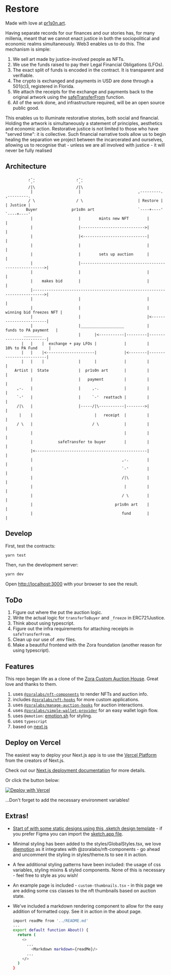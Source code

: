# Restore

Made with love at [pr1s0n.art](https://pr1s0n.art).

Having separate records for our finances and our stories has, for many millenia, meant that we cannot enact justice in both the sociopolitical and economic realms simultaneously. Web3 enables us to do this. The mechanism is simple:

1. We sell art made by justice-involved people as NFTs.
2. We use the funds raised to pay their Legal Financial Obligations (LFOs).
3. The exact split of funds is encoded in the contract. It is transparent and verifiable.
4. The crypto is exchanged and payments in USD are done through a 501(c)3, registered in Florida.
5. We attach the receipts for the exchange and payments back to the original artwork using the [safeTransferFrom](https://medium.com/kanon-log/unleashing-god-mode-for-all-nfts-f432955b4c42) function.
6. All of the work done, and infrastructure required, will be an open source public good.

This enables us to illuminate restorative stories, both social and financial. Holding the artwork is simultaneously a statement of principles, aesthetics and economic action. Restorative justice is not limited to those who have "served time": it is collective. Such financial narrative tools allow us to begin healing the separation we project between the incarcerated and ourselves, allowing us to recognise that - unless we are all involved with justice - it will never be fully realised

## Architecture

```
          ,-.                  ,-.
          `-'                  `-'
          /|\                  /|\
           |                    |                         ,---------.              ,---------.
          / \                  / \                        | Restore |              | Justice |
         Buyer               pr1s0n art                   `----+----'              `----+----'
           |                    |        mints new NFT        |                         |     
           |                    |---------------------------->|                         |     
           |                    |<----------------------------|                         |     
           |                    |                             |                         |     
           |                    |        sets up auction      |                         |     
           |                    |------------------------------------------------------>|     
           |                    |                             |                         |     
           |    makes bid       |                             |                         |     
           |--------------------------------------------------------------------------->|     
           |                    |                             |                         |     
           |                    |                             | winning bid freezes NFT |     
           |                    |                             |<------------------------|     
           |                    |___________________          |   funds to PA payment   |     
        ________                |      |<-----------|---------|-------------------------|     
       |   |    |  exchange + pay LFOs |            |         |      10% to PA Fund     |     
       |   |    |<---------------------|            |<--------|-------------------------|     
       |   |    |               |      |            |         |                         |     
    Artist |  State             |  pr1s0n art       |         |                         |     
           |                    |   payment         |         |                         |     
     ,-.   |                    |     ,-.           |         |                         |     
     `-'   |                    |     `-'  reattach |         |                         |     
     /|\   |                    |-----/|\-----------|-------->|                         |     
      |    |                           |   receipt  |         |                         |     
     / \   |                          / \           |         |                         |     
           |                                        |         |                         |     
           |           safeTransfer to buyer        |         |                         |     
           |<-------------------------------------------------|                         |     
           |                                       ,-.        |                         |     
           |                                       `-'        |                         |     
           |                                       /|\        |                         |     
           |                                        |         |                         |     
           |                                       / \        |                         |     
           |                                    pr1s0n art    |                         |     
           |                                       fund       |                         |         
```

## Develop

First, test the contracts:

```bash
yarn test
```

Then, run the development server:

```bash
yarn dev
```

Open [http://localhost:3000](http://localhost:3000) with your browser to see the result.

## ToDo

1. Figure out where the put the auction logic.
2. Write the actual logic for `transferToBuyer` and `_freeze` in ERC721Justice.
3. Think about using typescript.
4. Figure out the infra requirements for attaching receipts in `safeTransferFrom`.
5. Clean up our use of .env files.
6. Make a beautiful frontend with the Zora foundation (another reason for using typescript).

## Features

This repo began life as a clone of the [Zora Custom Auction House](https://docs.zora.co/docs/guides/create-auction-house). Great love and thanks to them. 

1. uses [`@zoralabs/nft-components`](https://github.com/ourzora/nft-components) to render NFTs and auction info.
2. includes [`@zoralabs/nft-hooks`](https://github.com/ourzora/nft-hooks) for more custom applications.
3. uses [`@zoralabs/manage-auction-hooks`](https://github.com/ourzora/manage-auction-hooks) for auction interactions.
4. uses [`@zoralabs/simple-wallet-provider`](https://github.com/ourzora/simple-wallet-provider) for an easy wallet login flow.
5. uses `@emotion`: [emotion.sh](https://emotion.sh) for styling.
6. uses `typescript`
7. based on [next.js](https://nextjs.org/)

## Deploy on Vercel

The easiest way to deploy your Next.js app is to use the [Vercel Platform](https://vercel.com/new?utm_medium=default-template&filter=next.js&utm_source=create-next-app&utm_campaign=create-next-app-readme) from the creators of Next.js.

Check out our [Next.js deployment documentation](https://nextjs.org/docs/deployment) for more details.

Or click the button below:

[![Deploy with Vercel](https://vercel.com/button)](https://vercel.com/new/git/external?repository-url=https%3A%2F%2Fgithub.com%2Fourzora%2Fcreate-auction-house&env=NEXT_PUBLIC_APP_TITLE,NEXT_PUBLIC_BASE_URL,NEXT_PUBLIC_NETWORK,NEXT_PUBLIC_CURATORS_ID&envDescription=Curator%20ID%20%26%20Network&envLink=https%3A%2F%2Fgithub.com%2Fourzora%2Fauction-house%23curators&project-name=our-auction-house&repo-name=our-auction-house&redirect-url=https%3A%2F%2Fcreate-auction-house.vercel.app)

...Don't forget to add the necessary environment variables!

## Extras!
+ [Start of with some static designs using this .sketch design template](https://zora.fleek.co/ipfs/bafybeifqr3uoascyyrz3i7k2yjzzcdck4g54kvubqzlapchjvquwf5wlcu) - if you prefer Figma you can import the [sketch.app file](https://help.figma.com/hc/en-us/articles/360040514273-Import-files-from-Sketch).
+ Minimal styling has been added to the styles/GlobalStyles.tsx, we love [@emotion](https://emotion.sh/docs/introduction) as it integrates with @zoralabs/nft-components - go ahead and uncomment the styling in styles/theme.ts to see it in action.
+ A few additional styling patterns have been included: the usage of css variables, styling mixins & styled components. None of this is necessary - feel free to style as you wish!
+ An example page is included - ```custom-thumbnails.tsx``` - in this page we are adding some css classes to the nft thumbnails based on auction state.
+ We've included a markdown rendering component to allow for the easy addition of formatted copy. See it in action in the about page.

  ```bash
  import readMe from '../README.md'
  ...
  export default function About() {
    return (
      <>
        ...
          <Markdown markdown={readMe}/>
        ...
      </>
    )
  }
  ```
